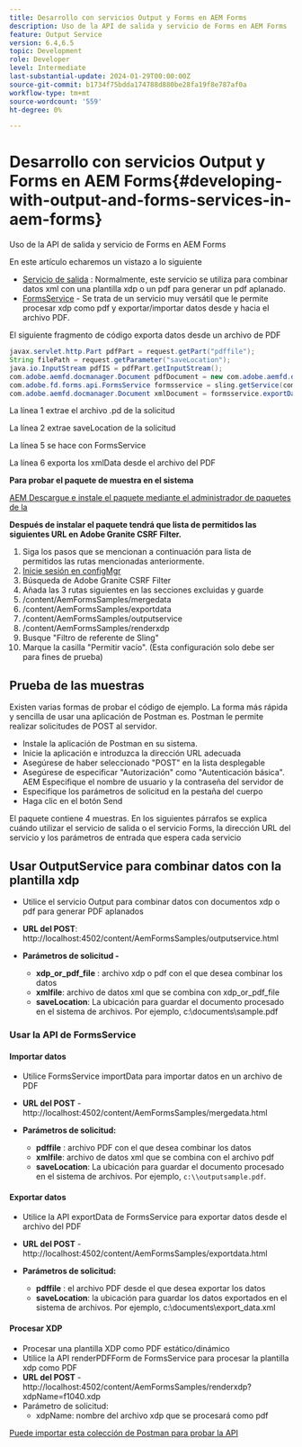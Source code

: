 ```yaml
---
title: Desarrollo con servicios Output y Forms en AEM Forms
description: Uso de la API de salida y servicio de Forms en AEM Forms
feature: Output Service
version: 6.4,6.5
topic: Development
role: Developer
level: Intermediate
last-substantial-update: 2024-01-29T00:00:00Z
source-git-commit: b1734f75bdda174788d880be28fa19f8e787af0a
workflow-type: tm+mt
source-wordcount: '559'
ht-degree: 0%

---
```


# Desarrollo con servicios Output y Forms en AEM Forms{#developing-with-output-and-forms-services-in-aem-forms}

Uso de la API de salida y servicio de Forms en AEM Forms

En este artículo echaremos un vistazo a lo siguiente

* [Servicio de salida](https://developer.adobe.com/experience-manager/reference-materials/6-5/forms/javadocs/index.html?com/adobe/fd/output/api/OutputService.html) : Normalmente, este servicio se utiliza para combinar datos xml con una plantilla xdp o un pdf para generar un pdf aplanado.
* [FormsService](https://developer.adobe.com/experience-manager/reference-materials/6-5/forms/javadocs/com/adobe/fd/forms/api/FormsService.html) - Se trata de un servicio muy versátil que le permite procesar xdp como pdf y exportar/importar datos desde y hacia el archivo PDF.


El siguiente fragmento de código exporta datos desde un archivo de PDF

```java
javax.servlet.http.Part pdfPart = request.getPart("pdffile");
String filePath = request.getParameter("saveLocation");
java.io.InputStream pdfIS = pdfPart.getInputStream();
com.adobe.aemfd.docmanager.Document pdfDocument = new com.adobe.aemfd.docmanager.Document(pdfIS);
com.adobe.fd.forms.api.FormsService formsservice = sling.getService(com.adobe.fd.forms.api.FormsService.class);
com.adobe.aemfd.docmanager.Document xmlDocument = formsservice.exportData(pdfDocument,com.adobe.fd.forms.api.DataFormat.Auto);
```

La línea 1 extrae el archivo .pd de la solicitud

La línea 2 extrae saveLocation de la solicitud

La línea 5 se hace con FormsService

La línea 6 exporta los xmlData desde el archivo del PDF

**Para probar el paquete de muestra en el sistema**

[AEM Descargue e instale el paquete mediante el administrador de paquetes de la](assets/using-output-and-form-service-api.zip)




**Después de instalar el paquete tendrá que lista de permitidos las siguientes URL en Adobe Granite CSRF Filter.**

1. Siga los pasos que se mencionan a continuación para lista de permitidos las rutas mencionadas anteriormente.
1. [Inicie sesión en configMgr](http://localhost:4502/system/console/configMgr)
1. Búsqueda de Adobe Granite CSRF Filter
1. Añada las 3 rutas siguientes en las secciones excluidas y guarde
1. /content/AemFormsSamples/mergedata
1. /content/AemFormsSamples/exportdata
1. /content/AemFormsSamples/outputservice
1. /content/AemFormsSamples/renderxdp
1. Busque &quot;Filtro de referente de Sling&quot;
1. Marque la casilla &quot;Permitir vacío&quot;. (Esta configuración solo debe ser para fines de prueba)

## Prueba de las muestras

Existen varias formas de probar el código de ejemplo. La forma más rápida y sencilla de usar una aplicación de Postman es. Postman le permite realizar solicitudes de POST al servidor.

* Instale la aplicación de Postman en su sistema.
* Inicie la aplicación e introduzca la dirección URL adecuada
* Asegúrese de haber seleccionado &quot;POST&quot; en la lista desplegable
* Asegúrese de especificar &quot;Autorización&quot; como &quot;Autenticación básica&quot;. AEM Especifique el nombre de usuario y la contraseña del servidor de
* Especifique los parámetros de solicitud en la pestaña del cuerpo
* Haga clic en el botón Send

El paquete contiene 4 muestras. En los siguientes párrafos se explica cuándo utilizar el servicio de salida o el servicio Forms, la dirección URL del servicio y los parámetros de entrada que espera cada servicio

## Usar OutputService para combinar datos con la plantilla xdp

* Utilice el servicio Output para combinar datos con documentos xdp o pdf para generar PDF aplanados
* **URL del POST**: http://localhost:4502/content/AemFormsSamples/outputservice.html
* **Parámetros de solicitud -**

   * **xdp_or_pdf_file** : archivo xdp o pdf con el que desea combinar los datos
   * **xmlfile**: archivo de datos xml que se combina con xdp_or_pdf_file
   * **saveLocation**: La ubicación para guardar el documento procesado en el sistema de archivos. Por ejemplo, c:\\documents\\sample.pdf

### Usar la API de FormsService

#### Importar datos

* Utilice FormsService importData para importar datos en un archivo de PDF
* **URL del POST** - http://localhost:4502/content/AemFormsSamples/mergedata.html

* **Parámetros de solicitud:**

   * **pdffile** : archivo PDF con el que desea combinar los datos
   * **xmlfile**: archivo de datos xml que se combina con el archivo pdf
   * **saveLocation**: La ubicación para guardar el documento procesado en el sistema de archivos. Por ejemplo, `c:\\outputsample.pdf`.

#### Exportar datos

* Utilice la API exportData de FormsService para exportar datos desde el archivo del PDF
* **URL del POST** - http://localhost:4502/content/AemFormsSamples/exportdata.html
* **Parámetros de solicitud:**

   * **pdffile** : el archivo PDF desde el que desea exportar los datos
   * **saveLocation**: la ubicación para guardar los datos exportados en el sistema de archivos. Por ejemplo, c:\\documents\\export_data.xml

#### Procesar XDP

* Procesar una plantilla XDP como PDF estático/dinámico
* Utilice la API renderPDFForm de FormsService para procesar la plantilla xdp como PDF
* **URL del POST** - http://localhost:4502/content/AemFormsSamples/renderxdp?xdpName=f1040.xdp
* Parámetro de solicitud:
   * xdpName: nombre del archivo xdp que se procesará como pdf

[Puede importar esta colección de Postman para probar la API](assets/UsingDocumentServicesInAEMForms.postman_collection.json)
